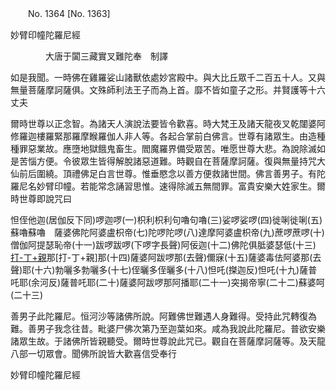 ﻿　　No. 1364 [No. 1363]

妙臂印幢陀羅尼經

　　　　大唐于闐三藏實叉難陀奉　制譯


如是我聞。一時佛在雞羅娑山諸獸依處妙宮殿中。與大比丘眾千二百五十人。又與無量菩薩摩訶薩俱。文殊師利法王子而為上首。靡不皆如童子之形。并賢護等十六丈夫

爾時世尊以正念智。為諸天人演說法要皆令歡喜。時大梵王及諸天龍夜叉乾闥婆阿修羅迦樓羅緊那羅摩睺羅伽人非人等。各起合掌前白佛言。世尊有諸眾生。由造種種罪惡業故。應墮地獄餓鬼畜生。閻魔羅界備受眾苦。唯愿世尊大悲。為說除滅如是苦惱方便。令彼眾生皆得解脫諸惡道難。時觀自在菩薩摩訶薩。復與無量持咒大仙前后圍繞。頂禮佛足白言世尊。惟垂愍念以善方便救諸世間。佛言善男子。有陀羅尼名妙臂印幢。若能常念誦習思惟。速得除滅五無間罪。富貴安樂大姓家生。爾時世尊即說咒曰

怛侄他迦(居伽反下同)啰迦啰(一)枳利枳利句嚕句嚕(三)娑啰娑啰(四)徙唎徙唎(五)蘇嚕蘇嚕　薩婆佛陀阿婆盧枳帝(七)陀啰陀啰(八)達摩阿婆盧枳帝(九)蔗啰蔗啰(十)僧伽阿提瑟恥帝(十一)跋啰跋啰(下啰字長聲)阿佞迦(十二)佛陀俱胝婆瑟低(十三)[打-丁+親](初覲反)那[打-丁+親]那(十四)薩婆阿跋啰那(去聲)儞寐(十五)薩婆毒佉阿婆那(去聲)耶(十六)勃囇多勃囇多(十七)侄曬多侄曬多(十八)怛吒(搩迦反)怛吒(十九)薩普吒耶(余河反)薩普吒耶(二十)薩婆阿跋啰那阿播耶(二十一)突揭帝寧(二十二)蘇婆呵(二十三)

善男子此陀羅尼。恒河沙等諸佛所說。阿難佛世難遇人身難得。受持此咒轉復為難。善男子我念往昔。毗婆尸佛次第乃至迦葉如來。咸為我說此陀羅尼。普欲安樂諸眾生故。于諸佛所皆親聽受。爾時世尊說此咒已。觀自在菩薩摩訶薩等。及天龍八部一切眾會。聞佛所說皆大歡喜信受奉行

妙臂印幢陀羅尼經
